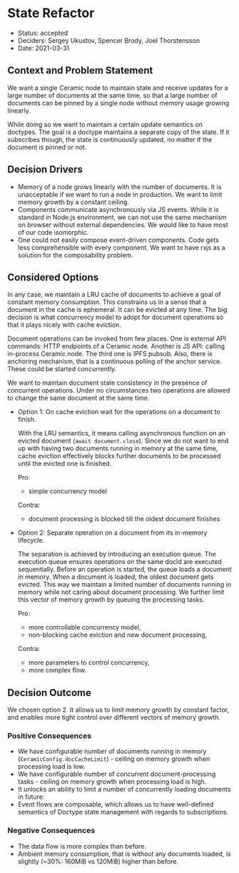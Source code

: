 # State Refactor

* Status: accepted
* Deciders: Sergey Ukustov, Spencer Brody, Joel Thorstensson
* Date: 2021-03-31

## Context and Problem Statement

We want a single Ceramic node to maintain state and receive updates for a large number of documents at the same time, so that a large number of documents can be pinned by a single node without memory usage growing linearly.

While doing so we want to maintain a certain update semantics on doctypes. The goal is a doctype maintains a separate copy of the state. If it subscribes though, the state is continuously updated, no matter if the document is pinned or not.

## Decision Drivers

* Memory of a node grows linearly with the number of documents. It is unacceptable if we want to run a node in production. We want to limit memory growth by a constant ceiling.
* Components communicate asynchronously via JS events. While it is standard in Node.js environment, we can not use the same mechanism on browser without external dependencies. We would like to have most of our code isomorphic.
* One could not easily compose event-driven components. Code gets less comprehensible with every component. We want to have rxjs as a solution for the composability problem.

## Considered Options

In any case, we maintain a LRU cache of documents to achieve a goal of constant memory consumption. This constrains us in a sense that a document in the cache is ephemeral. It can be evicted at any time. The big decision is what concurrency model to adopt for document operations so that it plays nicely with cache eviction.

Document operations can be invoked from few places. One is external API commands: HTTP endpoints of a Ceramic node. Another is JS API: calling in-process Ceramic node. The third one is IPFS pubsub. Also, there is anchoring mechanism, that is a continuous polling of the anchor service. These could be started concurrently.

We want to maintain document state consistency in the presence of concurrent operations. Under no circumstances two operations are allowed to change the same document at the same time.

* Option 1: On cache eviction wait for the operations on a document to finish.

  With the LRU semantics, it means calling asynchronous function on an evicted document (`await document.close`). Since we do not want to end up with having two documents running in memory at the same time, cache eviction effectively blocks further documents to be processed until the evicted one is finished.

  Pro:

  - simple concurrency model

  Contra:

  - document processing is blocked till the oldest document finishes

* Option 2: Separate operation on a document from its in-memory lifecycle.

  The separation is achieved by introducing an execution queue. The execution queue ensures operations on the same docId are executed sequentially. Before an operation is started, the queue loads a document in memory. When a document is loaded, the oldest document gets evicted. This way we maintain a limited number of documents running in memory while not caring about document processing. We further limit this vector of memory growth by queuing the processing tasks.

  Pro:

  - more controllable concurrency model,
  - non-blocking cache eviction and new document processing,

  Contra:

  - more parameters to control concurrency,
  - more complex flow.

## Decision Outcome

We chosen option 2. It allows us to limit memory growth by constant factor, and enables more tight control over different vectors of memory growth.

### Positive Consequences

- We have configurable number of documents running in memory (`CeramicConfig.docCacheLimit`) - ceiling on memory growth when processing load is low.
- We have configurable number of concurrent document-processing tasks - ceiling on memory growth when processing load is high.
- It unlocks an ability to limit a number of concurrently loading documents in future.
- Event flows are composable, which allows us to have well-defined semantics of Doctype state management with regards to subscriptions.

### Negative Consequences

- The data flow is more complex than before.
- Ambient memory consumption, that is without any documents loaded, is slightly (~30%: 160MiB vs 120MiB) higher than before.

